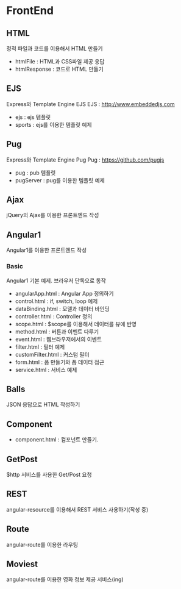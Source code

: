 # FrontEnd

## HTML
정적 파일과 코드를 이용해서 HTML 만들기

- htmlFile : HTML과 CSS파일 제공 응답
- htmlResponse : 코드로 HTML 만들기 

## EJS
Express와 Template Engine EJS
EJS : <http://www.embeddedjs.com>

* ejs : ejs 템플릿
* sports : ejs를 이용한 템플릿 예제

## Pug
Express와 Template Engine Pug
Pug : <https://github.com/pugjs>

* pug : pub 템플릿
* pugServer : pug를 이용한 템플릿 예제


## Ajax
jQuery의 Ajax를 이용한 프론트엔드 작성


## Angular1
Angular1를 이용한 프론트엔드 작성

### Basic

Angular1 기본 예제. 브라우저 단독으로 동작

- angularApp.html : Angular App 정의하기
- control.html : if, switch, loop 예제
- dataBinding.html : 모델과 데이터 바인딩
- controller.html : Controller 정의
- scope.html : $scope를 이용해서 데이터를 뷰에 반영
- method.html : 버튼과 이벤트 다루기
- event.html : 웹브라우저에서의 이벤트
- filter.html : 필터 예제
- customFilter.html : 커스텀 필터
- form.html : 폼 만들기와 폼 데이터 접근
- service.html : 서비스 예제

## Balls

JSON 응답으로 HTML 작성하기

## Component

- component.html : 컴포넌트 만들기.

## GetPost

$http 서비스를 사용한 Get/Post 요청

## REST

angular-resource를 이용해서 REST 서비스 사용하기(작성 중)

## Route

angular-route를 이용한 라우팅

## Moviest

angular-route를 이용한 영화 정보 제공 서비스(ing)